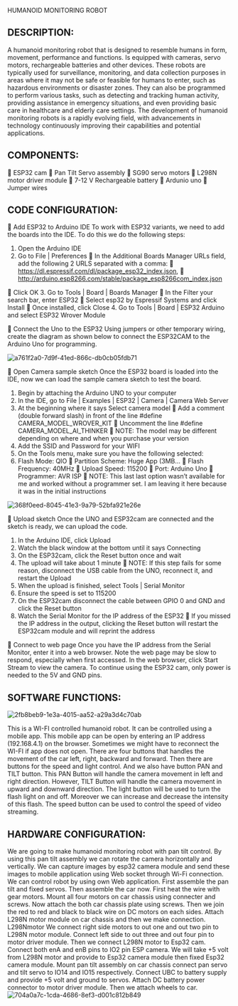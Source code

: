 HUMANOID MONITORING ROBOT





## DESCRIPTION:
A humanoid monitoring robot that is designed to resemble humans in form, movement, performance and functions. Is equipped with cameras, servo motors, rechargeable batteries and other devices. These robots are typically used for surveillance, monitoring, and data collection purposes in areas where it may not be safe or feasible for humans to enter, such as hazardous environments or disaster zones. They can also be programmed to perform various tasks, such as detecting and tracking human activity, providing assistance in emergency situations, and even providing basic care in healthcare and elderly care settings. The development of humanoid monitoring robots is a rapidly evolving field, with advancements in technology continuously improving their capabilities and potential applications. 

## COMPONENTS:
	ESP32 cam 
	Pan Tilt Servo assembly
	SG90 servo motors
	L298N motor driver module
	7-12 V Rechargeable battery
	Ardunio uno
	Jumper wires

## CODE CONFIGURATION:
	Add ESP32 to Arduino IDE
To work with ESP32 variants, we need to add the boards into the IDE. To do this we do the following steps:
1.	Open the Arduino IDE
2.	Go to File | Preferences
	In the Additional Boards Manager URLs field, add the following 2 URLS separated with a comma:
	https://dl.espressif.com/dl/package_esp32_index.json,
	http://arduino.esp8266.com/stable/package_esp8266com_index.json

	Click OK
3.	Go to Tools | Board | Boards Manager
	In the Filter your search bar, enter ESP32
	Select esp32 by Espressif Systems and click Install
	Once installed, click Close
4.	Go to Tools | Board | ESP32 Arduino and select ESP32 Wrover Module

	Connect the Uno to the ESP32
Using jumpers or other temporary wiring, create the diagram as shown below to connect the ESP32CAM to the Arduino Uno for programming.
 

![a761f2a0-7d9f-41ed-866c-db0cb05fdb71](https://user-images.githubusercontent.com/126375429/222659689-277d0180-ea93-479f-9105-745e2e16a6d5.jpg)


	Open Camera sample sketch
Once the ESP32 board is loaded into the IDE, now we can load the sample camera sketch to test the board.
1.	Begin by attaching the Arduino UNO to your computer
2.	In the IDE, go to File | Examples | ESP32 | Camera | Camera Web Server
3.	At the beginning where it says Select camera model
	Add a comment (double forward slash) in front of the line #define CAMERA_MODEL_WROVER_KIT
	Uncomment the line #define CAMERA_MODEL_AI_THINKER
	NOTE: The model may be different depending on where and when you purchase your version
4.	Add the SSID and Password for your WIFI
5.	On the Tools menu, make sure you have the following selected:
6.	Flash Mode: QIO
	Partition Scheme: Huge App (3MB…
	Flash Frequency: 40MHz
	Upload Speed: 115200
	Port: Arduino Uno
	Programmer: AVR ISP
	NOTE: This last last option wasn’t available for me and worked without a programmer set. I am leaving it here because it was in the initial instructions
 
![368f0eed-8045-41e3-9a79-52bfa921e26e](https://user-images.githubusercontent.com/126375429/222659890-9fdd0536-249b-4ea9-ad5e-d07b5497e9d9.jpg)

	Upload sketch
Once the UNO and ESP32cam are connected and the sketch is ready, we can upload the code.
1.	In the Arduino IDE, click Upload
2.	Watch the black window at the bottom until it says Connecting
3.	On the ESP32cam, click the Reset button once and wait
4.	The upload will take about 1 minute
	NOTE: If this step fails for some reason, disconnect the USB cable from the UNO, reconnect it, and restart the Upload
5.	When the upload is finished, select Tools | Serial Monitor
6.	Ensure the speed is set to 115200
7.	On the ESP32cam disconnect the cable between GPIO 0 and GND and click the Reset button
8.	Watch the Serial Monitor for the IP address of the ESP32
	If you missed the IP address in the output, clicking the Reset button will restart the ESP32cam module and will reprint the address

	Connect to web page
Once you have the IP address from the Serial Monitor, enter it into a web browser. Note the web page may be slow to respond, especially when first accessed.
In the web browser, click Start Stream to view the camera.
To continue using the ESP32 cam, only power is needed to the 5V and GND pins.


## SOFTWARE FUNCTIONS:
 ![2fb8beb9-1e3a-4015-aa52-a29a3d4c70ab](https://user-images.githubusercontent.com/126375429/222659789-75cfadcb-c028-4ff6-94ae-9381a7c64754.jpg)

  
This is a WI-FI controlled humanoid robot. It can be controlled using a mobile app. This mobile app can be open by entering an IP address (192.168.4.1) on the browser. Sometimes we might have to reconnect the WI-FI if app does not open. There are four buttons that handles the movement of the car left, right, backward and forward. Then there are buttons for the speed and light control. And we also have button PAN and TILT button. This PAN Button will handle the camera movement in left and right direction. However, TILT Button will handle the camera movement in upward and downward direction. The light button will be used to turn the flash light on and off. Moreover we can increase and decrease the intensity of this flash. The speed button can be used to control the speed of video streaming.




## HARDWARE CONFIGURATION:
We are going to make humanoid monitoring robot with pan tilt control. By using this pan tilt assembly we can rotate the camera horizontally and vertically. We can capture images by esp32 camera module and send these images to mobile application using Web socket through Wi-Fi connection. We can control robot by using own Web application. 
First assemble the pan tilt and fixed servos.  Then assemble the car now. First heat the wire with gear motors. Mount all four motors on car chassis using connecter and screws. Now attach the both car chassis plate using screws. Then we join the red to red and black to black wire on DC motors on each sides. Attach L298N motor module on car chassis and then we make connection. L298Nmotor
We connect right side motors to out one and out two pin to L298N motor module. Connect left side to out three and out four pin to motor driver module. Then we connect L298N motor to Esp32 cam. Connect both enA and enB pins to IO2 pin ESP camera. We will take +5 volt from L298N motor and provide to Esp32 camera module then fixed Esp32 camera module. Mount pan tilt assembly on car chassis connect pan servo and tilt servo to IO14 and IO15 respectively. Connect UBC to battery supply and provide +5 volt and ground to servos. Attach DC battery power connector to motor driver module. Then we attach wheels to car.
![704a0a7c-1cda-4686-8ef3-d001c812b849](https://user-images.githubusercontent.com/126375429/222659566-395326b2-bf02-448c-a1b3-5645dcfd61b2.jpg)
